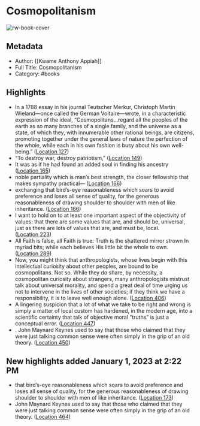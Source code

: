# Cosmopolitanism

![rw-book-cover](https://images-na.ssl-images-amazon.com/images/I/51ZXnbQ6esL._SL200_.jpg)

## Metadata
- Author: [[Kwame Anthony Appiah]]
- Full Title: Cosmopolitanism
- Category: #books

## Highlights
- In a 1788 essay in his journal Teutscher Merkur, Christoph Martin Wieland—once called the German Voltaire—wrote, in a characteristic expression of the ideal, “Cosmopolitans…regard all the peoples of the earth as so many branches of a single family, and the universe as a state, of which they, with innumerable other rational beings, are citizens, promoting together under the general laws of nature the perfection of the whole, while each in his own fashion is busy about his own well-being.” ([Location 127](https://readwise.io/to_kindle?action=open&asin=B003DX0HZO&location=127))
- “To destroy war, destroy patriotism,” ([Location 149](https://readwise.io/to_kindle?action=open&asin=B003DX0HZO&location=149))
- It was as if he had found an added soul in finding his ancestry ([Location 165](https://readwise.io/to_kindle?action=open&asin=B003DX0HZO&location=165))
- noble partiality which is man’s best strength, the closer fellowship that makes sympathy practical— ([Location 166](https://readwise.io/to_kindle?action=open&asin=B003DX0HZO&location=166))
- exchanging that bird’s-eye reasonableness which soars to avoid preference and loses all sense of quality, for the generous reasonableness of drawing shoulder to shoulder with men of like inheritance. ([Location 166](https://readwise.io/to_kindle?action=open&asin=B003DX0HZO&location=166))
- I want to hold on to at least one important aspect of the objectivity of values: that there are some values that are, and should be, universal, just as there are lots of values that are, and must be, local. ([Location 223](https://readwise.io/to_kindle?action=open&asin=B003DX0HZO&location=223))
- All Faith is false, all Faith is true: Truth is the shattered mirror strown In myriad bits; while each believes His little bit the whole to own. ([Location 289](https://readwise.io/to_kindle?action=open&asin=B003DX0HZO&location=289))
- Now, you might think that anthropologists, whose lives begin with this intellectual curiosity about other peoples, are bound to be cosmopolitans. Not so. While they do share, by necessity, a cosmopolitan curiosity about strangers, many anthropologists mistrust talk about universal morality, and spend a great deal of time urging us not to intervene in the lives of other societies; if they think we have a responsibility, it is to leave well enough alone. ([Location 406](https://readwise.io/to_kindle?action=open&asin=B003DX0HZO&location=406))
- A lingering suspicion that a lot of what we take to be right and wrong is simply a matter of local custom has hardened, in the modern age, into a scientific certainty that talk of objective moral “truths” is just a conceptual error. ([Location 447](https://readwise.io/to_kindle?action=open&asin=B003DX0HZO&location=447))
- . John Maynard Keynes used to say that those who claimed that they were just talking common sense were often simply in the grip of an old theory. ([Location 450](https://readwise.io/to_kindle?action=open&asin=B003DX0HZO&location=450))
## New highlights added January 1, 2023 at 2:22 PM
- that bird’s-eye reasonableness which soars to avoid preference and loses all sense of quality, for the generous reasonableness of drawing shoulder to shoulder with men of like inheritance. ([Location 173](https://readwise.io/to_kindle?action=open&asin=B003DX0HZO&location=173))
- John Maynard Keynes used to say that those who claimed that they were just talking common sense were often simply in the grip of an old theory. ([Location 464](https://readwise.io/to_kindle?action=open&asin=B003DX0HZO&location=464))
